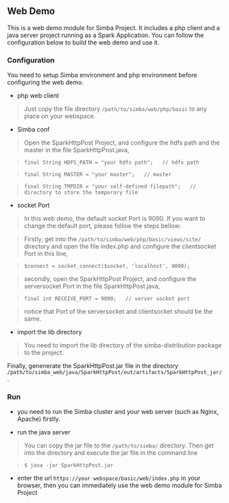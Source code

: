 Web Demo
-------------------------------------------
This is a web demo module for Simba Project. It includes a php client and a java server project running as a Spark Application. You can follow the configuration below to build the web demo and use it.

### Configuration
You need to setup Simba environment and php environment before configuring the web demo.

* php web client

> Just copy the file directory `/path/to/simba/web/php/basic` to any place on your webspace.	  

* Simba conf

> Open the SparkHttpPost Project, and configure the hdfs path and the master in the file SparkHttpPost.java,

> ```       
> final String HDFS_PATH = "your hdfs path";   // hdfs path
> ```

> ```
> final String MASTER = "your master";   // master
> ```

> ```
> final String TMPDIR = "your self-defined filepath";   // directory to store the temporary file
> ```

* socket Port

> In this web demo, the default socket Port is 9090. If you want to change the default port, please follow the steps bellow:       

> Firstly, get into the `/path/to/simba/web/php/basic/views/site/` directory and open the file index.php and configure the clientsocket Port in this line,       

> ```
> $connect = socket_connect($socket, 'localhost', 9090);
> ```

> secondly, open the SparkHttpPost Project, and configure the serversocket Port in the file SparkHttpPost.java,

> ```       
> final int RECEIVE_PORT = 9090;   // server socket port
> ```

> notice that Port of the serversocket and clientsocket should be the same.

* import the lib directory

> You need to import the lib directory of the simba-distribution package to the project.

Finally, genenerate the SparkHttpPost.jar file in the directory `/path/to/simba_web/java/SparkHttpPost/out/artifacts/SparkHttpPost_jar/`. 
       
### Run
* you need to run the Simba cluster and your web server (such as Nginx, Apache) firstly.
   
* run the java server
      
> You can copy the jar file to the `/path/to/simba/` directory.  Then get into the directory and execute the jar file in the command line

> ```	  
> $ java -jar SparkHttpPost.jar
> ```

* enter the url `https://your webspace/basic/web/index.php` in your browser, then you can immediately use the web demo module for Simba Project

